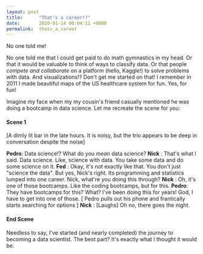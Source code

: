 ```yaml
---
layout: post
title:      "That's a career!?"
date:       2020-01-14 00:04:11 +0000
permalink:  thats_a_career
---
```


No one told me! 

No one told me that I could get paid to do math gymnastics in my head. Or that it would be valuable to think of ways to classify data. Or that people *compete and collaborate* on a platform (hello, Kaggle!) to solve problems with data. And visualizations!? Don't get me started on that! I remember in 2011 I made beautiful maps of the US healthcare system for fun. Yes, for fun!

Imagine my face when my my cousin's friend casually mentioned he was doing a bootcamp in data science. Let me recreate the scene for you:


#### Scene 1
[A dimly lit bar in the late hours. It is noisy, but the trio appears to be deep in conversation despite the noise]

**Pedro**: Data science!? What do you *mean* data science?
**Nick**   : That's what I said. Data science. Like, science with data. You take some data and do some science on it.
**Fed**     : Okay, it's not exactly like that. You don't just "science the data". But yes, Nick's right. Its programming and statistics lumped into one career. Nick, what're you doing this through?
**Nick**   : Oh, it's one of those bootcamps. Like the coding bootcamps, but for this.
**Pedro**: They have bootcamps for this? What? I've been doing this for years! God, I have to get into one of those.
[ Pedro pulls out his phone and frantically starts searching for options ]
**Nick**   : [Laughs] Oh no, there goes the night.
#### End Scene

Needless to say, I've started (and nearly completed) the journey to becoming a data scientist. The best part? It's exactly what I thought it would be.


